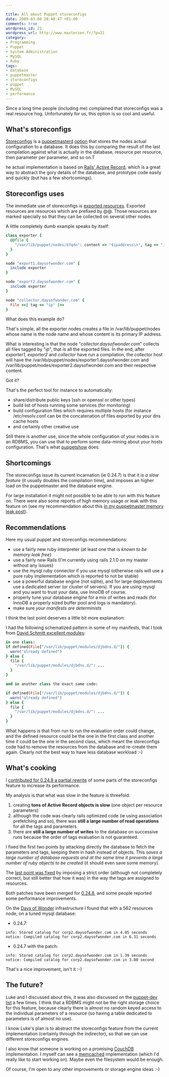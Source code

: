 ```yaml
--- 

title: All about Puppet storeconfigs
date: 2009-03-08 20:40:47 +01:00
comments: true
wordpress_id: 21
wordpress_url: http://www.masterzen.fr/?p=21
category: 
- Programming
- Puppet
- System Administration
- MySQL
- Ruby
tags: 
- database
- puppetmaster
- storeconfigs
- puppet
- MySQL
- performance
---
```

Since a long time people (including me) complained that storeconfigs was a real resource hog. Unfortunately for us,
this option is so cool and useful.

## What's storeconfigs
[Storeconfigs](http://reductivelabs.com/trac/puppet/wiki/UsingStoredConfiguration) is
a [puppetmasterd](http://reductivelabs.com/trac/puppet/wiki/PuppetExecutables#id6) 
[option](http://reductivelabs.com/trac/puppet/wiki/ConfigurationReference) that stores the nodes
actual configuration to a database. It does this by comparing the result of the last 
compilation against what is actually in the database, resource per resource, then parameter per parameter, and so on.T

he actual implementation is based on [Rails' Active Record](http://rubyonrails.org/), which is a great way to abstract 
the gory details of the database, and prototype code easily and quickly (but has a few shortcomings).

## Storeconfigs uses
The immediate use of storeconfigs is [exported resources](http://reductivelabs.com/trac/puppet/wiki/ExportedResources). Exported resources are resources which are prefixed by @@. 
Those resources are marked specially so that they can be collected on several other nodes.

A little completely dumb example speaks by itself:

``` ruby
class exporter {  
  @@file {    
    "/var/lib/puppet/nodes/$fqdn": content => "$ipaddress\n", tag => "ip"  
  }
}

node "export1.daysofwonder.com" {  
  include exporter
}

node "export2.daysofwonder.com" {  
  include exporter
}

node "collector.daysofwonder.com" {  
  File <<| tag == "ip" |>>
}
```

What does this example do?

That's simple, all the exporter nodes creates a file in /var/lib/puppet/nodes whose name is the node name and 
whose content is its primary IP address.

What is interesting is that the node "_collector.daysofwonder.com_" collects all files tagged by "_ip_", that
is all the exported files. In the end, after _exporter1, exporter2_ and _collector_ have run a compilation,
the collector host will have the /var/lib/puppet/nodes/exporter1.daysofwonder.com and 
/var/lib/puppet/nodes/exporter2.daysofwonder.com and their respective content.

Got it?

That's the perfect tool for instance to automatically:

- share/distribute public keys (ssh or openssl or other types)
- build list of hosts running some services (for monitoring)
- build configuration files which requires multiple hosts (for instance /etc/resolv.conf can be the concatenation of files exported by your dns cache hosts
- and certainly other creative use

Still there is another use, since the whole configuration of your nodes is in an RDBMS, you can use that to perform some data-mining about your hosts configuration. That's what [puppetshow](http://reductivelabs.com/trac/puppet/wiki/PuppetShow) does.

## Shortcomings
The storeconfigs issue its current incarnation (ie 0.24.7) is that it _is a slow feature_ (it usually doubles the compilation time), 
and imposes an higher load on the puppetmaster and the database engine.

For large installation it might not possible to be able to run with this feature on. There were also some reports
of high memory usage or leak with this feature on (see my recommendation about 
this [in my puppetmaster memory leak post](http://www.masterzen.fr/2009/01/19/puppet-memory-leaks-or-not/)).

## Recommendations
Here my usual puppet and storeconfigs recommendations:

- use a fairly new ruby interpreter (at least one that is _known to be memory leak free_)
- use a fairly new Rails (I'm currently using rails 2.1.0 on my master without any issues)
- use the mysql ruby connector if you use mysql (otherwise rails will use a pure ruby implementation which is reported to not be stable)
- use a powerful database engine (not sqlite), and for large deployements use a dedicated server (or cluster of servers). If you are using mysql and you want to trust your data, use InnoDB of course.
- properly tune your database engine for a mix of writes and reads (for InnoDB a properly sized buffer pool and logs is mandatory).
- make sure _your manifests are determinists_

I think the last point deserves a little bit more explanation:

I had the following schematized pattern in some of my manifests, that I took from [David Schmitt excellent modules](http://reductivelabs.com/trac/puppet/wiki/CompleteConfiguration):

``` ruby
in one class:
if defined(File["/var/lib/puppet/modules/djbdns.d/"]) {  
  warn("already defined")
} else {  
  file {
    "/var/lib/puppet/modules/djbdns.d/": ...  
  }
}

and in another class the exact same code:

if defined(File["/var/lib/puppet/modules/djbdns.d/"]) {  
  warn("already defined")
} else {  
  file {    
    "/var/lib/puppet/modules/djbdns.d/": ...  
  }
}
```

What happens is that from run to run the evaluation order could change, and the defined resource 
could be the one in the first class and another time it could be the one in the second class,
which meant the storeconfigs code had to remove the resources from the database and re-create them again.
Clearly not the best way to have less database workload :-)

## What's cooking
I [contributed for 0.24.8 a partial rewrite](http://projects.reductivelabs.com/issues/1930) of some parts 
of the storeconfigs feature to increase its performance.

My analysis is that what was slow in the feature is threefold:

1. creating **tons of Active Record objects is slow** (one object per resource parameters)
2. although the code was clearly rails optimized code (ie using association prefetching and so), there was **still a large number of read operations** for all the tags and parameters
3. there are **still a large number of writes** to the database on successive runs because the order of tags evaluation is not guaranteed.

I fixed the first two points by attacking directly the database to fetch the parameters and tags, keeping them in  hash 
instead of objects. This _saves a large number of database requests and at the same time it prevents a large number of ruby objects to be created_ 
(it should even save some memory).

The [last point was fixed](http://projects.reductivelabs.com/issues/1930) by imposing a strict
order (although not completely correct, but still better that how it was) in the way the tags are
assigned to resources.

Both patches have been merged for [0.24.8](http://projects.reductivelabs.com/versions/show/27), and some people reported
some performance improvements.

On the [Days of Wonder](http://www.daysofwonder.com) infrastructure I found that with a 562 resources node, on a tuned 
mysql database:

- 0.24.7:
```
info: Stored catalog for corp2.daysofwonder.com in 4.05 seconds
notice: Compiled catalog for corp2.daysofwonder.com in 6.31 seconds
```

- 0.24.7 with the patch:
```
info: Stored catalog for corp2.daysofwonder.com in 1.39 seconds
notice: Compiled catalog for corp2.daysofwonder.com in 3.80 second
```

That's a nice improvement, isn't it :-)

## The future?
Luke and I discussed about this, it was also discussed on the [puppet-dev list](http://groups.google.com/group/puppet-dev) 
a few times. I think that a RDBMS might not be the right storage choice for this feature, because clearly there is 
almost no random keyed access to the individual parameters of a resource (so having a table dedicated 
to parameters is of almost no use).

I know Luke's plan is to abstract the storeconfigs feature from the current implementation 
(certainly through the indirector), so that we can use different storeconfigs engines.

I also know that someone is working on a promising [CouchDB](http://couchdb.apache.org/) implementation. I myself can 
see a [memcached](http://www.danga.com/memcached/) implementation (which I'd really like to start working on). 
Maybe even the filesystem would be enough.

Of course, I'm open to any other improvements or storage engine ideas :-)
